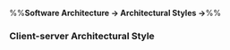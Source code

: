 <link rel="stylesheet" href="{{baseUrl}}/css/textbook.css">

<div class="website-content">

%%**Software Architecture → Architectural Styles →**%%

### Client-server Architectural Style

<div id="main">

<include src="./what/embed.md" />

</div>
</div>
